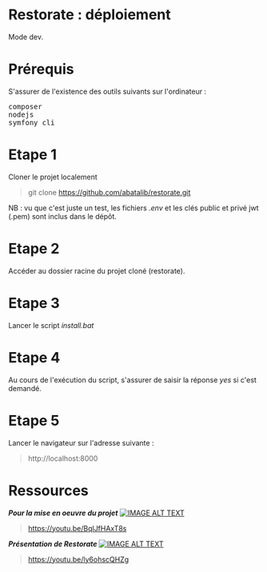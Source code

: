 # Restorate : déploiement

Mode dev.

# Prérequis
S'assurer de l'existence des outils suivants sur l'ordinateur :
<pre>
composer
nodejs
symfony cli
</pre>
 
# Etape 1
Cloner le projet localement

> git clone https://github.com/abatalib/restorate.git

NB : vu que c'est juste un test, les fichiers <i>.env</i> et les clés public et privé jwt (.pem) sont inclus dans le dépôt.

# Etape 2

Accéder au dossier racine du projet cloné (restorate).

# Etape 3

Lancer le script <i>install.bat</i>

# Etape 4

Au cours de l'exécution du script, s'assurer de saisir la réponse <i>yes</i> si c'est demandé.

# Etape 5

Lancer le navigateur sur l'adresse suivante :
> http://localhost:8000

# Ressources

<b><i>Pour la mise en oeuvre du projet</i></b>
[![IMAGE ALT TEXT](https://abatalib.com/img_github/install_restorate.png)](https://youtu.be/ly6ohscQHZg "Install Restorate")
> https://youtu.be/BqlJfHAxT8s


<b><i>Présentation de Restorate</i></b>
[![IMAGE ALT TEXT](https://abatalib.com/img_github/print_restorate_page.png)](https://youtu.be/BqlJfHAxT8s "Préz Restorate")
> https://youtu.be/ly6ohscQHZg

